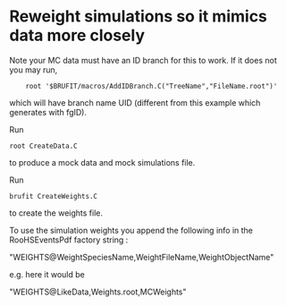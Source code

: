 # Reweight simulations so it mimics data more closely

Note your MC data must have an ID branch for this to work.
If it does not you may run,

    	root '$BRUFIT/macros/AddIDBranch.C("TreeName","FileName.root")'

which will have branch name UID (different from this example which generates
with fgID).


Run

	root CreateData.C
	
to produce a mock data and mock simulations file.

Run

	brufit CreateWeights.C
	
to create the weights file.

To use the simulation weights you append the following info
in the RooHSEventsPdf factory string :

"WEIGHTS@WeightSpeciesName,WeightFileName,WeightObjectName"

e.g. here it would be

"WEIGHTS@LikeData,Weights.root,MCWeights"